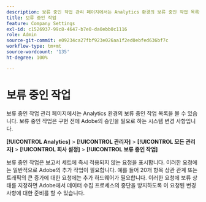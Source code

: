 ```yaml
---
description: 보류 중인 작업 관리 페이지에서는 Analytics 환경의 보류 중인 작업 목록을 볼 수 있습니다. 보류 중인 작업은 구현 전에 Adobe의 승인을 필요로 하는 시스템 변경 사항입니다.
title: 보류 중인 작업
feature: Company Settings
exl-id: c1526937-99c8-4647-b7e0-da0ebb0c1116
role: Admin
source-git-commit: e09234ca27fbf923e026aa1f2ed0ebfed636bf7c
workflow-type: tm+mt
source-wordcount: '135'
ht-degree: 100%

---
```


# 보류 중인 작업

보류 중인 작업 관리 페이지에서는 Analytics 환경의 보류 중인 작업 목록을 볼 수 있습니다. 보류 중인 작업은 구현 전에 Adobe의 승인을 필요로 하는 시스템 변경 사항입니다.

**[!UICONTROL Analytics]** > **[!UICONTROL 관리자]** > **[!UICONTROL 모든 관리자]** > **[!UICONTROL 회사 설정]** > **[!UICONTROL 보류 중인 작업]**

보류 중인 작업은 보고서 세트에 즉시 적용되지 않는 요청을 표시합니다. 이러한 요청에는 일반적으로 Adobe의 추가 작업이 필요합니다. 예를 들어 20개 항목 상관 관계 또는 트래픽의 큰 증가에 대한 요청에는 추가 하드웨어가 필요합니다. 이러한 요청에 보류 상태를 지정하면 Adobe에서 데이터 수집 프로세스의 중단을 방지하도록 이 요청된 변경 사항에 대한 준비를 할 수 있습니다.
